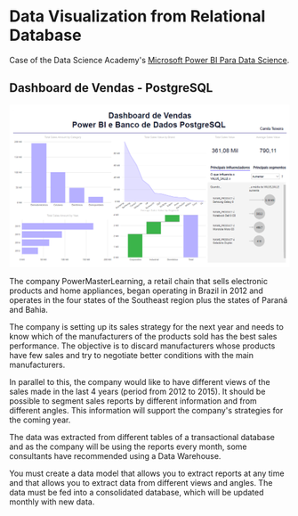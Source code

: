 # Data Visualization from Relational Database

Case of the Data Science Academy's [Microsoft Power BI Para Data Science](https://www.datascienceacademy.com.br/course/microsoft-power-bi-para-data-science).

## Dashboard de Vendas - PostgreSQL

![Imagem Dashboard de Vendas-PostgreSQL](./Dashboard-de-Vendas-PostgreSQL.PNG 'Dashboard de Vendas - PostgreSQL')

The company PowerMasterLearning, a retail chain that sells electronic products and home appliances, began operating in Brazil in 2012 and operates in the four states of the Southeast region plus the states of Paraná and Bahia.

The company is setting up its sales strategy for the next year and needs to know which of the manufacturers of the products sold has the best sales performance. The objective is to discard manufacturers whose products have few sales and try to negotiate better conditions with the main manufacturers.

In parallel to this, the company would like to have different views of the sales made in the last 4 years (period from 2012 to 2015). It should be possible to segment sales reports by different information and from different angles. This information will support the company's strategies for the coming year.

The data was extracted from different tables of a transactional database and as the company will be using the reports every month, some consultants have recommended using a Data Warehouse.

You must create a data model that allows you to extract reports at any time and that allows you to extract data from different views and angles. The data must be fed into a consolidated database, which will be updated monthly with new data.
